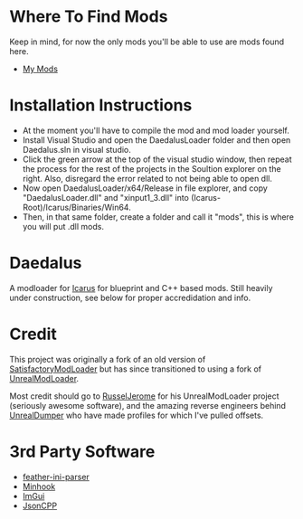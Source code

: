 # Where To Find Mods
Keep in mind, for now the only mods you'll be able to use are mods found here.
  * [My Mods]((https://github.com/R3ap3r0fS0uls/Daedalus-Mods))
  
# Installation Instructions
* At the moment you'll have to compile the mod and mod loader yourself.
* Install Visual Studio and open the DaedalusLoader folder and then open Daedalus.sln in visual studio.
* Click the green arrow at the top of the visual studio window, then repeat the process for the rest of the projects in the Soultion explorer on the right.  Also, disregard the error related to not being able to open dll.
* Now open DaedalusLoader/x64/Release in file explorer, and copy "DaedalusLoader.dll" and "xinput1_3.dll" into (Icarus-Root)/Icarus/Binaries/Win64.
* Then, in that same folder, create a folder and call it "mods", this is where you will put .dll mods.

# Daedalus
A modloader for [Icarus](https://store.steampowered.com/app/1149460/ICARUS/) for blueprint and
C++ based mods. Still heavily under construction, see below for proper accredidation and info.

# Credit
This project was originally a fork of an old version of 
[SatisfactoryModLoader](https://github.com/satisfactorymodding/SatisfactoryModLoader) but has since
transitioned to using a fork of [UnrealModLoader](https://github.com/RussellJerome/UnrealModLoader).

Most credit should go to [RusselJerome](https://github.com/RussellJerome) for his UnrealModLoader project
(seriously awesome software), and the amazing reverse engineers behind [UnrealDumper](https://github.com/guttir14/UnrealDumper-4.25)
who have made profiles for which I've pulled offsets.

# 3rd Party Software
  * [feather-ini-parser](https://github.com/Turbine1991/cpp-feather-ini-parser)
  * [Minhook](https://github.com/TsudaKageyu/minhook)
  * [ImGui](https://github.com/ocornut/imgui)
  * [JsonCPP](https://jsoncpp.docsforge.com)
